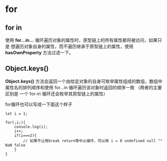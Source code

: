 # for

## for in
使用 **for...in...** 循环遍历对象的属性时，原型链上的所有属性都将被访问，如果只是
想遍历对象自身的属性，而不遍历继承于原型链上的属性，使用 **hasOwnProperty** 方法过滤一下。 

## Object.keys()
**Object.keys()** 方法会返回一个由给定对象的自身可枚举属性组成的数组，数组中属性名的排列顺序和使用 for...in 循环遍历该对象时返回的顺序一致 （两者的主要区别是 一个 for-in 循环还会枚举其原型链上的属性）

for循环也可以写成一下面这个样子
```
let i = 1;

for(;i;){
    console.log(i);
    i++;
    if(i===2){  
        // 如果不让用break return等中止循环，可以用 i = 0 undefined null "" NaN false
    }
}
```